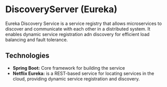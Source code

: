 # DiscoveryServer (Eureka)

Eureka Discovery Service is a service registry that allows microservices to discover and communicate with each other in a distributed system.
It enables dynamic service registration adn discovery for efficient load balancing and fault tolerance.

## Technologies

- **Spring Boot:** Core framework for building the service
- **Netflix Eureka:** is a REST-based service for locating services in the cloud, providing dynamic service registration and discovery.